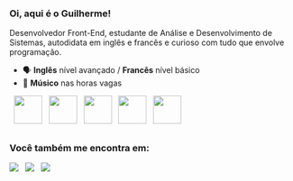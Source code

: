### **Oi, aqui é o Guilherme!**
Desenvolvedor Front-End, estudante de Análise e Desenvolvimento de Sistemas, autodidata em inglês e francês e curioso com tudo que envolve programação.

- 🗣️ **Inglês** nível avançado / **Francês** nível básico
- 🎵 **Músico** nas horas vagas

<div display='inline'>
&nbsp; <img width='50' height='50' src="https://cdn.jsdelivr.net/gh/devicons/devicon/icons/python/python-original-wordmark.svg" /> &nbsp;
<img width='50' height='50' src="https://cdn.jsdelivr.net/gh/devicons/devicon/icons/javascript/javascript-plain.svg" /> &nbsp;
<img width='50' height='50' src="https://cdn.jsdelivr.net/gh/devicons/devicon/icons/html5/html5-original.svg" /> &nbsp;
<img width='50' height='50' src="https://cdn.jsdelivr.net/gh/devicons/devicon/icons/css3/css3-original.svg" /> &nbsp;
<img width='50' height='50' src="https://cdn.jsdelivr.net/gh/devicons/devicon/icons/vuejs/vuejs-original.svg" />
</div>

## 
### Você também me encontra em:
<a href="https://www.linkedin.com/in/guilherme-barros-de-oliveira/)"><img src="https://img.shields.io/badge/linkedin-%230077B5.svg?style=for-the-badge&logo=linkedin&logoColor=white"></a> &nbsp;
<a href="https://www.facebook.com/profile.php?id=100008410264922"><img src="https://img.shields.io/badge/Facebook-%231877F2.svg?style=for-the-badge&logo=Facebook&logoColor=white"></a> &nbsp;
<a href="https://www.instagram.com/eai.guiii/"><img src="https://img.shields.io/badge/Instagram-%23E4405F.svg?style=for-the-badge&logo=Instagram&logoColor=white"></a> &nbsp;
 
